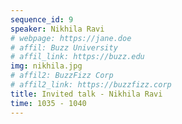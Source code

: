 ```yaml
---
sequence_id: 9
speaker: Nikhila Ravi
# webpage: https://jane.doe
# affil: Buzz University
# affil_link: https://buzz.edu
img: nikhila.jpg
# affil2: BuzzFizz Corp
# affil2_link: https://buzzfizz.corp
title: Invited talk - Nikhila Ravi
time: 1035 - 1040
---
```

